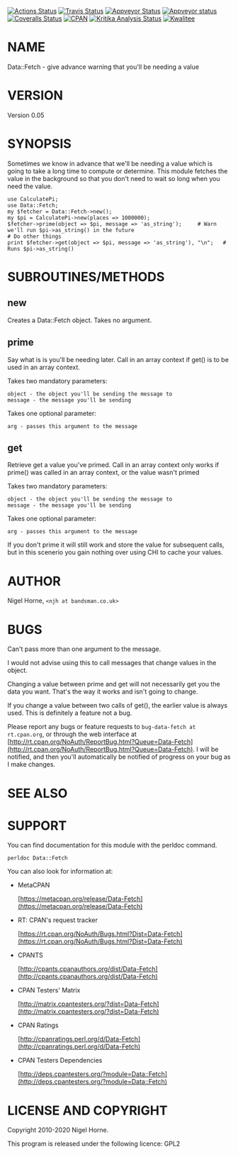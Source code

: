 [![Actions Status](https://github.com/nigelhorne/Data-Fetch/workflows/.github/workflows/all.yml/badge.svg)](https://github.com/nigelhorne/Data-Fetch/actions)
[![Travis Status](https://travis-ci.org/nigelhorne/Data-Fetch.svg?branch=master)](https://travis-ci.org/nigelhorne/Data-Fetch)
[![Appveyor Status](https://ci.appveyor.com/api/projects/status/1t1yhvagx00c2qi8?svg=true)](https://ci.appveyor.com/project/nigelhorne/cgi-info)
[![Appveyor status](https://ci.appveyor.com/api/projects/status/uexrsduxn2yk58on/branch/master?svg=true)](https://ci.appveyor.com/project/nigelhorne/data-fetch/branch/master)
[![Coveralls Status](https://coveralls.io/repos/github/nigelhorne/Data-Fetch/badge.svg?branch=master)](https://coveralls.io/github/nigelhorne/Data-Fetch?branch=master)
[![CPAN](https://img.shields.io/cpan/v/Data-Fetch.svg)](http://search.cpan.org/~nhorne/Data-Fetch/)
[![Kritika Analysis Status](https://kritika.io/users/nigelhorne/repos/5642353356298438/heads/master/status.svg)](https://kritika.io/users/nigelhorne/repos/5642353356298438/heads/master/)
[![Kwalitee](https://cpants.cpanauthors.org/dist/Data-Fetch.png)](http://cpants.cpanauthors.org/dist/Data-Fetch)

# NAME

Data::Fetch - give advance warning that you'll be needing a value

# VERSION

Version 0.05

# SYNOPSIS

Sometimes we know in advance that we'll be needing a value which is going to take a long time to compute or determine.
This module fetches the value in the background so that you don't need to wait so long when you need the value.

    use CalculatePi;
    use Data::Fetch;
    my $fetcher = Data::Fetch->new();
    my $pi = CalculatePi->new(places => 1000000);
    $fetcher->prime(object => $pi, message => 'as_string');     # Warn we'll run $pi->as_string() in the future
    # Do other things
    print $fetcher->get(object => $pi, message => 'as_string'), "\n";   # Runs $pi->as_string()

# SUBROUTINES/METHODS

## new

Creates a Data::Fetch object.  Takes no argument.

## prime

Say what is is you'll be needing later.
Call in an array context if get() is to be used in an array context.

Takes two mandatory parameters:

    object - the object you'll be sending the message to
    message - the message you'll be sending

Takes one optional parameter:

    arg - passes this argument to the message

## get

Retrieve get a value you've primed.
Call in an array context only works if prime() was called in an array context, or the value wasn't primed

Takes two mandatory parameters:

    object - the object you'll be sending the message to
    message - the message you'll be sending

Takes one optional parameter:

    arg - passes this argument to the message

If you don't prime it will still work and store the value for subsequent calls,
but in this scenerio you gain nothing over using CHI to cache your values.

# AUTHOR

Nigel Horne, `<njh at bandsman.co.uk>`

# BUGS

Can't pass more than one argument to the message.

I would not advise using this to call messages that change values in the object.

Changing a value between prime and get will not necessarily get you the data you want. That's the way it works
and isn't going to change.

If you change a value between two calls of get(), the earlier value is always used.  This is definitely a feature
not a bug.

Please report any bugs or feature requests to `bug-data-fetch at rt.cpan.org`,
or through the web interface at
[http://rt.cpan.org/NoAuth/ReportBug.html?Queue=Data-Fetch](http://rt.cpan.org/NoAuth/ReportBug.html?Queue=Data-Fetch).
I will be notified, and then you'll
automatically be notified of progress on your bug as I make changes.

# SEE ALSO

# SUPPORT

You can find documentation for this module with the perldoc command.

    perldoc Data::Fetch

You can also look for information at:

- MetaCPAN

    [https://metacpan.org/release/Data-Fetch](https://metacpan.org/release/Data-Fetch)

- RT: CPAN's request tracker

    [https://rt.cpan.org/NoAuth/Bugs.html?Dist=Data-Fetch](https://rt.cpan.org/NoAuth/Bugs.html?Dist=Data-Fetch)

- CPANTS

    [http://cpants.cpanauthors.org/dist/Data-Fetch](http://cpants.cpanauthors.org/dist/Data-Fetch)

- CPAN Testers' Matrix

    [http://matrix.cpantesters.org/?dist=Data-Fetch](http://matrix.cpantesters.org/?dist=Data-Fetch)

- CPAN Ratings

    [http://cpanratings.perl.org/d/Data-Fetch](http://cpanratings.perl.org/d/Data-Fetch)

- CPAN Testers Dependencies

    [http://deps.cpantesters.org/?module=Data::Fetch](http://deps.cpantesters.org/?module=Data::Fetch)

# LICENSE AND COPYRIGHT

Copyright 2010-2020 Nigel Horne.

This program is released under the following licence: GPL2
